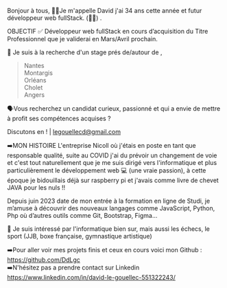 Bonjour à tous,
👩‍💻Je m'appelle David j'ai 34 ans cette année et futur développeur web fullStack. (🤞🏼) .

OBJECTIF
✅ Développeur web fullStack en cours d’acquisition du Titre Professionnel que je validerai en Mars/Avril prochain.

🔎 Je suis à la recherche d'un stage prés de/autour de ,
> Nantes  
> Montargis  
> Orléans  
> Cholet  
> Angers  

🗣️Vous recherchez un candidat curieux, passionné et qui a envie de mettre à profit ses compétences acquises ?

Discutons en ! | legouellecd@gmail.com

➡️MON HISTOIRE
L'entreprise Nicoll où j'étais en poste en tant que responsable qualité, suite au COVID j'ai du prévoir un changement de voie et c'est tout naturellement que je me suis dirigé vers l'informatique et plus particulièrement le développement web 💻 (une vraie passion), à cette époque je bidouillais déjà sur raspberry pi et j'avais comme livre de chevet JAVA pour les nuls !!

Depuis juin 2023 date de mon entrée à la formation en ligne de Studi, je m’amuse à découvrir des nouveaux langages comme JavaScript, Python, Php où d’autres outils comme Git, Bootstrap, Figma…

👀 Je suis intéressé par l'informatique bien sur, mais aussi les échecs, le sport (JJB, boxe française, gymnastique artistique)

➡️Pour aller voir mes projets finis et ceux en cours voici mon Github : https://github.com/DdLgc  
➡️N'hésitez pas a prendre contact sur Linkedin https://www.linkedin.com/in/david-le-gouellec-551322243/
